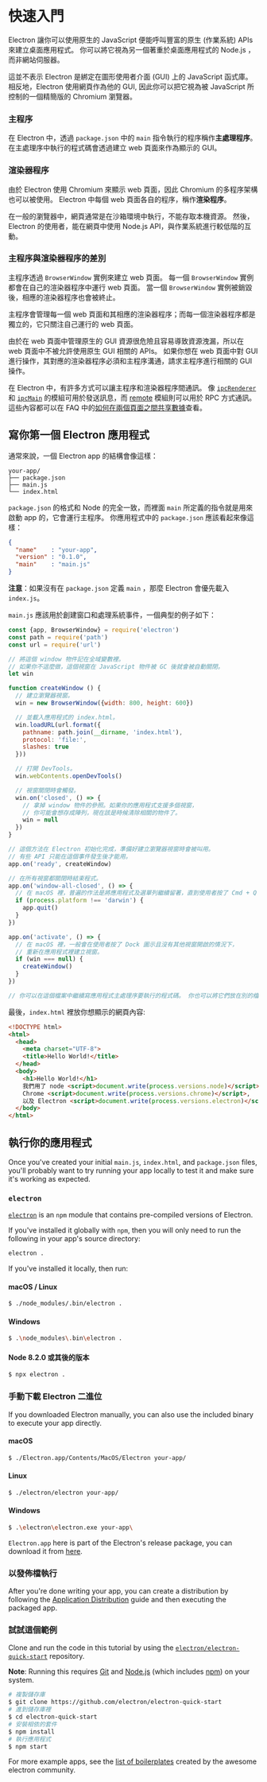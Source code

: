 # 快速入門

Electron 讓你可以使用原生的 JavaScript 便能呼叫豐富的原生 (作業系統) APIs 來建立桌面應用程式。 你可以將它視為另一個著重於桌面應用程式的 Node.js ，而非網站伺服器。

這並不表示 Electron 是綁定在圖形使用者介面 (GUI) 上的 JavaScript 函式庫。 相反地，Electron 使用網頁作為他的 GUI, 因此你可以把它視為被 JavaScript 所控制的一個精簡版的 Chromium 瀏覽器。

### 主程序

在 Electron 中，透過 `package.json` 中的 `main` 指令執行的程序稱作**主處理程序**。 在主處理序中執行的程式碼會透過建立 web 頁面來作為顯示的 GUI。

### 渲染器程序

由於 Electron 使用 Chromium 來顯示 web 頁面，因此 Chromium 的多程序架構也可以被使用。 Electron 中每個 web 頁面各自的程序，稱作**渲染程序**。

在一般的瀏覽器中，網頁通常是在沙箱環境中執行，不能存取本機資源。 然後，Electron 的使用者，能在網頁中使用 Node.js API，與作業系統進行較低階的互動。

### 主程序與渲染器程序的差別

主程序透過 `BrowserWindow` 實例來建立 web 頁面。 每一個 `BrowserWindow` 實例都會在自己的渲染器程序中運行 web 頁面。 當一個 `BrowserWindow` 實例被銷毀後，相應的渲染器程序也會被終止。

主程序會管理每一個 web 頁面和其相應的渲染器程序；而每一個渲染器程序都是獨立的，它只關注自己運行的 web 頁面。

由於在 web 頁面中管理原生的 GUI 資源很危險且容易導致資源洩漏，所以在 web 頁面中不被允許使用原生 GUI 相關的 APIs。 如果你想在 web 頁面中對 GUI 進行操作，其對應的渲染器程序必須和主程序溝通，請求主程序進行相關的 GUI 操作。

在 Electron 中，有許多方式可以讓主程序和渲染器程序間通訊。 像 [`ipcRenderer`](../api/ipc-renderer.md) 和 [`ipcMain`](../api/ipc-main.md) 的模組可用於發送訊息，而 [remote](../api/remote.md) 模組則可以用於 RPC 方式通訊。 這些內容都可以在 FAQ 中的[如何在兩個頁面之間共享數據](../faq.md#how-to-share-data-between-web-pages)查看。

## 寫你第一個 Electron 應用程式

通常來說，一個 Electron app 的結構會像這樣：

```text
your-app/
├── package.json
├── main.js
└── index.html
```

`package.json` 的格式和 Node 的完全一致，而裡面 `main` 所定義的指令就是用來啟動 app 的，它會運行主程序。 你應用程式中的 `package.json` 應該看起來像這樣：

```json
{
  "name"    : "your-app",
  "version" : "0.1.0",
  "main"    : "main.js"
}
```

**注意**：如果沒有在 `package.json` 定義 `main` ，那麼 Electron 會優先載入 `index.js`。

`main.js` 應該用於創建窗口和處理系統事件，一個典型的例子如下：

```javascript
const {app, BrowserWindow} = require('electron')
const path = require('path')
const url = require('url')

// 將這個 window 物件記在全域變數裡。
// 如果你不這麼做，這個視窗在 JavaScript 物件被 GC 後就會被自動關閉。
let win

function createWindow () {
  // 建立瀏覽器視窗。
  win = new BrowserWindow({width: 800, height: 600})

  // 並載入應用程式的 index.html。
  win.loadURL(url.format({
    pathname: path.join(__dirname, 'index.html'),
    protocol: 'file:',
    slashes: true
  }))

  // 打開 DevTools。
  win.webContents.openDevTools()

  // 視窗關閉時會觸發。
  win.on('closed', () => {
    // 拿掉 window 物件的參照。如果你的應用程式支援多個視窗，
    // 你可能會想存成陣列，現在該是時候清除相關的物件了。
    win = null
  })
}

// 這個方法在 Electron 初始化完成，準備好建立瀏覽器視窗時會被叫用。
// 有些 API 只能在這個事件發生後才能用。
app.on('ready', createWindow)

// 在所有視窗都關閉時結束程式。
app.on('window-all-closed', () => {
  // 在 macOS 裡，普遍的作法是將應用程式及選單列繼續留著，直到使用者按了 Cmd + Q
  if (process.platform !== 'darwin') {
    app.quit()
  }
})

app.on('activate', () => {
  // 在 macOS 裡，一般會在使用者按了 Dock 圖示且沒有其他視窗開啟的情況下，
  // 重新在應用程式裡建立視窗。
  if (win === null) {
    createWindow()
  }
})

// 你可以在這個檔案中繼續寫應用程式主處理序要執行的程式碼。 你也可以將它們放在別的檔案裡，再由這裡 require 進來。
```

最後，`index.html` 裡放你想顯示的網頁內容:

```html
<!DOCTYPE html>
<html>
  <head>
    <meta charset="UTF-8">
    <title>Hello World!</title>
  </head>
  <body>
    <h1>Hello World!</h1>
    我們用了 node <script>document.write(process.versions.node)</script>,
    Chrome <script>document.write(process.versions.chrome)</script>,
    以及 Electron <script>document.write(process.versions.electron)</script>.
  </body>
</html>
```

## 執行你的應用程式

Once you've created your initial `main.js`, `index.html`, and `package.json` files, you'll probably want to try running your app locally to test it and make sure it's working as expected.

### `electron`

[`electron`](https://github.com/electron-userland/electron-prebuilt) is an `npm` module that contains pre-compiled versions of Electron.

If you've installed it globally with `npm`, then you will only need to run the following in your app's source directory:

```sh
electron .
```

If you've installed it locally, then run:

#### macOS / Linux

```sh
$ ./node_modules/.bin/electron .
```

#### Windows

```sh
$ .\node_modules\.bin\electron .
```

#### Node 8.2.0 或其後的版本

```sh
$ npx electron .
```

### 手動下載 Electron 二進位

If you downloaded Electron manually, you can also use the included binary to execute your app directly.

#### macOS

```sh
$ ./Electron.app/Contents/MacOS/Electron your-app/
```

#### Linux

```sh
$ ./electron/electron your-app/
```

#### Windows

```sh
$ .\electron\electron.exe your-app\
```

`Electron.app` here is part of the Electron's release package, you can download it from [here](https://github.com/electron/electron/releases).

### 以發佈檔執行

After you're done writing your app, you can create a distribution by following the [Application Distribution](./application-distribution.md) guide and then executing the packaged app.

### 試試這個範例

Clone and run the code in this tutorial by using the [`electron/electron-quick-start`](https://github.com/electron/electron-quick-start) repository.

**Note**: Running this requires [Git](https://git-scm.com) and [Node.js](https://nodejs.org/en/download/) (which includes [npm](https://npmjs.org)) on your system.

```sh
# 複製儲存庫
$ git clone https://github.com/electron/electron-quick-start
# 進到儲存庫裡
$ cd electron-quick-start
# 安裝相依的套件
$ npm install
# 執行應用程式
$ npm start
```

For more example apps, see the [list of boilerplates](https://electronjs.org/community#boilerplates) created by the awesome electron community.